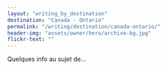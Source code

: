 ```yaml
---
layout: "writing_by_destination"
destination: "Canada - Ontario"
permalink: "/writing/destination/canada-ontario/"
header-img: "assets/owner/hero/archive-bg.jpg"
flickr-text: ""
---
```


Quelques info au sujet de...